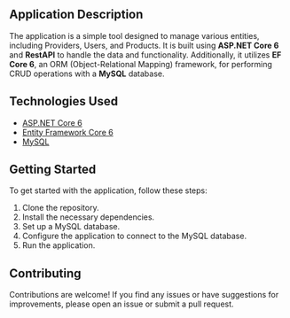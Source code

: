 ## Application Description

The application is a simple tool designed to manage various entities, including Providers, Users, and Products. It is built using **ASP.NET Core 6** and **RestAPI** to handle the data and functionality. Additionally, it utilizes **EF Core 6**, an ORM (Object-Relational Mapping) framework, for performing CRUD operations with a **MySQL** database.

## Technologies Used

- <a href="https://learn.microsoft.com/en-gb/aspnet/core/introduction-to-aspnet-core?view=aspnetcore-6.0">ASP.NET Core 6</a>
- <a href="https://learn.microsoft.com/ru-ru/ef/core/">Entity Framework Core 6</a>
- <a href="https://dev.mysql.com/downloads/installer/">MySQL</a>

## Getting Started

To get started with the application, follow these steps:

1. Clone the repository.
2. Install the necessary dependencies.
3. Set up a MySQL database.
4. Configure the application to connect to the MySQL database.
5. Run the application.

## Contributing

Contributions are welcome! If you find any issues or have suggestions for improvements, please open an issue or submit a pull request.
